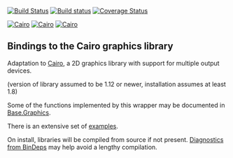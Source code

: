 [![Build Status](https://travis-ci.org/JuliaGraphics/Cairo.jl.svg)](https://travis-ci.org/JuliaGraphics/Cairo.jl)
[![Build status](https://ci.appveyor.com/api/projects/status/gbugok7e67nn4eov?svg=true)](https://ci.appveyor.com/project/lobingera/cairo-jl)
[![Coverage Status](https://coveralls.io/repos/JuliaGraphics/Cairo.jl/badge.svg?branch=master&service=github)](https://coveralls.io/github/JuliaGraphics/Cairo.jl?branch=master)

[![Cairo](http://pkg.julialang.org/badges/Cairo_0.5.svg)](http://pkg.julialang.org/?pkg=Cairo)
[![Cairo](http://pkg.julialang.org/badges/Cairo_0.6.svg)](http://pkg.julialang.org/?pkg=Cairo)
[![Cairo](http://pkg.julialang.org/badges/Cairo_0.7.svg)](http://pkg.julialang.org/?pkg=Cairo)


## Bindings to the Cairo graphics library ##

Adaptation to [Cairo](https://www.cairographics.org/), a 2D graphics library with support for multiple output devices. 

(version of library assumed to be 1.12 or newer, installation assumes at least 1.8)

Some of the functions implemented by this wrapper may be documented in [Base.Graphics](http://docs.julialang.org/en/release-0.3/stdlib/graphics/).

There is an extensive set of [examples](samples/Samples.md).

On install, libraries will be compiled from source if not present.  [Diagnostics from BinDeps](https://github.com/JuliaLang/BinDeps.jl#diagnostics) may help avoid a lengthy compilation.
